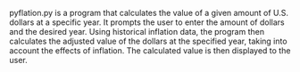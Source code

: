 pyflation.py is a program that calculates the value of a given amount of U.S. dollars at a specific year. It prompts the user to enter the amount of dollars and the desired year. Using historical inflation data, the program then calculates the adjusted value of the dollars at the specified year, taking into account the effects of inflation. The calculated value is then displayed to the user.